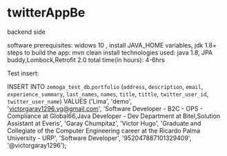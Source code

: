 # twitterAppBe
backend side

software prerequisites: widows 10 , install JAVA_HOME variables, jdk 1.8+
steps to build the app: mvn clean install
technologies used: java 1.8, JPA buddy,Lombock,Retrofit 2.0
total time(in hours): 4-6hrs

Test insert:

INSERT INTO `zemoga_test_db`.`portfolio` (`address`, `description`, `email`, `experience_summary`, `last_names`, `names`, `title`, `tittle`, `twitter_user_id`, `twitter_user_name`) VALUES ('Lima', 'demo', 'victorgaray1296.vg@gmail.com', 'Software Developer - B2C - OPS - Compliance at Global66,Java Developer - Dev Department at Bitel,Solution Assistant at Everis', 'Garay Chumpitaz', 'Victor Hugo', 'Graduate and Collegiate of the Computer Engineering career at the Ricardo Palma University - URP', 'Software Developer', '952047887101329409', '@victorgaray1296');

